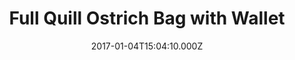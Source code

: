 ---
title: Full Quill Ostrich Bag with Wallet
date: 2017-01-04T15:04:10.000Z
price: 0
sales_price: 
categories: ["Accessories"]
image: ["/img/uploads/2017/02/DSC09440.jpg"]
---